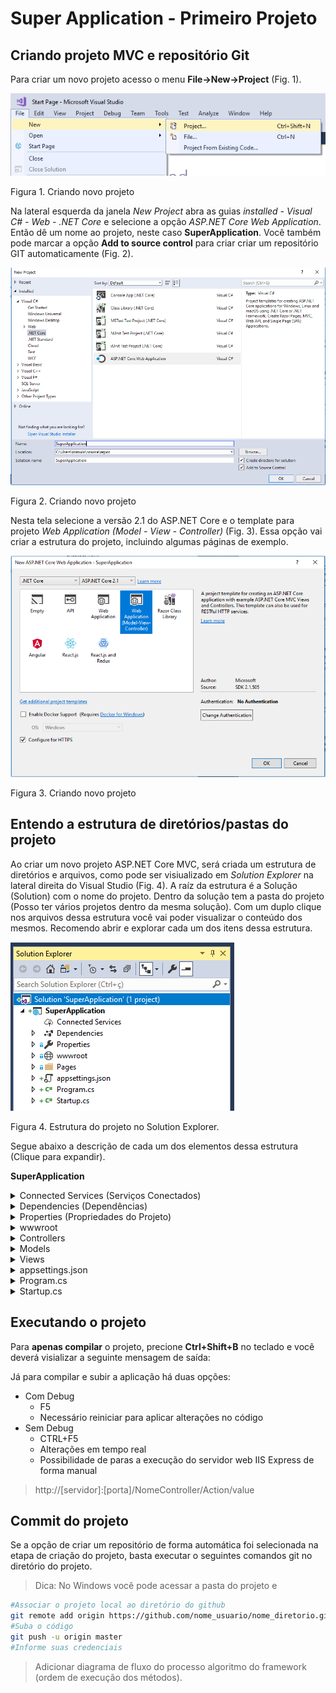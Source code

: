 # Super Application - Primeiro Projeto

## Criando projeto MVC e repositório Git

Para criar um novo projeto acesso o menu **File->New->Project** (Fig. 1).

![First_img](/aspnetcoremvc/assets/img/ambiente01.png)

Figura 1. Criando novo projeto

Na lateral esquerda da janela _New Project_ abra as guias _installed - Visual C# - Web - .NET Core_ e selecione a opção _ASP.NET Core Web Application_. Então dê um nome ao projeto, neste caso **SuperApplication**. Você também pode marcar a opção **Add to source control** para criar criar um repositório GIT automaticamente (Fig. 2).

![Second_img](/aspnetcoremvc/assets/img/ambiente02.png)

Figura 2. Criando novo projeto

Nesta tela selecione a versão 2.1 do ASP.NET Core e o template para projeto _Web Application (Model - View - Controller)_ (Fig. 3). Essa opção vai criar a estrutura do projeto, incluindo algumas páginas de exemplo.

![Second_img](/aspnetcoremvc/assets/img/ambiente03.png)

Figura 3. Criando novo projeto


## Entendo a estrutura de diretórios/pastas do projeto

Ao criar um novo projeto ASP.NET Core MVC, será criada um estrutura de diretórios e arquivos, como pode ser visiualizado em _Solution Explorer_ na lateral direita do Visual Studio (Fig. 4). A raíz da estrutura é a Solução (Solution) com o nome do projeto. Dentro da solução tem a pasta do projeto (Posso ter vários projetos dentro da mesma solução). Com um duplo clique nos arquivos dessa estrutura você vai poder visualizar o conteúdo dos mesmos. Recomendo abrir e explorar cada um dos itens dessa estrutura. 

![Second_img](/aspnetcoremvc/assets/img/ambiente06.png)

Figura 4. Estrutura do projeto no Solution Explorer.

Segue abaixo a descrição de cada um dos elementos dessa estrutura (Clique para expandir). 

**SuperApplication**
 <details>
  <summary>Connected Services (Serviços Conectados)</summary>
 Todo projeto pode estar conectado à alguns serviços online como github e outros serviços de nuvem providos pela Azure, AWS, etc.
 </details>
  <details>
  <summary>Dependencies (Dependências)</summary>
 Aqui estão configuradas algumas dependências do projeto, como o SDK do ASP.NET na versão correta, pacotes do NuGet, como drive de conexão do banco de dados, etc. Além disso também há um item de ferramentas de análise.
 </details>  
 <details>
  <summary>Properties (Propriedades do Projeto)</summary>
 Aqui estão as propriedades do projeto.
 </details>
 <details>
  <summary>wwwroot</summary>
 Neste diretório estão os recursos de front-end da minha aplicação, então temos as pastas _css_, destinado aos arquivos de folha de estilo, _images_, destinada à arquivos de imagens da aplicação, _js_, destinada aos arquivos de código JavaScript e a pasta _lib_, onde serão adicionados todas as bibliotecas utilizadas no projeto, como JQuery e BootStrap. Além disso, ainda há o arquivo _favicon.ico_ da aplicação. 
 
  > Esse diretório funiona muito bem para projetos de pequeno porte. Para projetos de maiores, recomendo a criação de pastas para cada tipo de arquivo de dado armazenado no servidor, como pdf, docx, json, etc (embora esses arquivos devessem estar em um serviço de Storage como o S3). Me perguntem durante a aula qual seria uma abordagem melhor para projetos maiores.
 
 </details>
 <details>
  <summary>Controllers</summary>
 Pasta destinada às classes Controladores (Controller)
 </details>
 <details>
  <summary>Models</summary>
 Pasta destinada à armazenar os Models e os ViewModels (este último temos que criar na mão)
 </details>
 <details>
  <summary>Views</summary>
 Pasta destinada as telas da minha aplicação. Essa pasta é organizada em subpastas conforme minhas entidades. Em outras palavras, se ru tiver uma entidade chamada Produto, eu terei que criar uma pasta chamada Produto dentro da pasta View, para colocar as telas (os arquivos com extensão _cshtml_) relativos à essa entidade. Os arquivos _.cshtml_  permitem bloco de códigos C# no meio das marcações do HTML.
 
Na subpasta _Shared (Compartilhada)_  há páginas que vão ser utilizadas por mais de um Controlador (Controller). O arquivo _\_Layout.cshtml_ é o responsável por definir o layout básico de todas as páginas, definindo também a importação do JQuery, css, bootstrap e demais dependências gerais. O arquivo _\_ViewStart.cshtml_ define que o layout da aplicação será a partir do arquivo _\_Layout.cshtml_, já o arquivo _\_ViewImports_ define as bibliotecas gerais que que minhas páginas podem usar.
 </details>
 <details>
  <summary>appsettings.json</summary>
  Contém a configuração de recursos externos, como Logging, credenciais do Banco de dados, etc.
 </details>
 <details>
  <summary>Program.cs</summary>
  Este é o aquivo principal, é o ponto de entrada da aplicação, sendo responsável por inicializar a aplicação por meio do método _public void main_, que por padrão invoca o método CreateWebHostBuilder que chama a classe _Startup_.
 </details>
 <details>
  <summary>Startup.cs</summary>
Essa classe contém configurações do meu projeto. Note a dependência com a classe _Configuration_, que já é necessária no método construtor da classe Startup. Essa classe ainda tem dois métodos "principais", sendo o primeiro _ConfigureServices_, responsável por configurar os serviços da aplicação e o segundo _Configure_ responsável pelas configurações relacionadas ao comportamento das requisições HTTP ([pipeline HTTP](https://en.wikipedia.org/wiki/HTTP_pipelining), encontre mais informações [aqui](https://www-archive.mozilla.org/projects/netlib/http/pipelining-faq.html)). Ou seja, neste método podemos configurar midlewares para interseptar e tratar as requisições HTTP. 
Ainda no método _Configure_, temos as definições das rotas. Neste caso, a rota básica padrão (Default) da aplicação vai ser o controlador Home e a ação Index (que é um método da classe _HomeController_). Então se eu acessar o servidor sem passar um endereço, ele vai por padrão acessar a ação Index do controlador Home.
 
 ```C#
 //Arquivo Startup.cs
     app.UseMvc(routes =>
     {
         routes.MapRoute(
             name: "default",
             template: "{controller=Home}/{action=Index}/{id?}");
     });
 
 ```
 
 </details>
 
## Executando o projeto

Para **apenas compilar** o projeto, precione **Ctrl+Shift+B** no teclado e você deverá visializar a seguinte mensagem de saída:


Já para compilar e subir a aplicação há duas opções:

 - Com Debug
   - F5
   - Necessário reiniciar para aplicar alterações no código
 - Sem Debug
   - CTRL+F5
   - Alterações em tempo real
   - Possibilidade de paras a execução do servidor web IIS Express de forma manual



 > http://[servidor]:[porta]/NomeController/Action/value
 
 ## Commit do projeto
 
 Se a opção de criar um repositório de forma automática foi selecionada na etapa de criação do projeto, basta executar o seguintes comandos git no diretório do projeto.
 
  > Dica: No Windows você pode acessar a pasta do projeto e 
 
 ```bash
 #Associar o projeto local ao diretório do github
 git remote add origin https://github.com/nome_usuario/nome_diretorio.git
 #Suba o código
 git push -u origin master
 #Informe suas credenciais
 ```
 
 
 > Adicionar diagrama de fluxo do processo algoritmo do framework (ordem de execução dos métodos).
